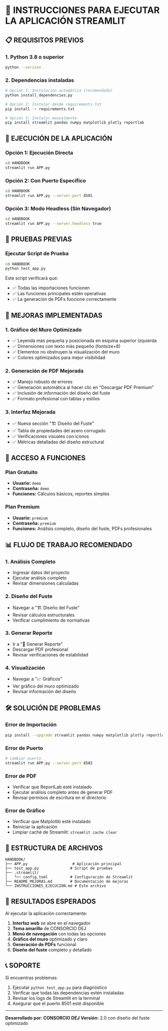 # 🚀 INSTRUCCIONES PARA EJECUTAR LA APLICACIÓN STREAMLIT

## 📋 REQUISITOS PREVIOS

### 1. Python 3.8 o superior
```bash
python --version
```

### 2. Dependencias instaladas
```bash
# Opción 1: Instalación automática (recomendado)
python install_dependencies.py

# Opción 2: Instalar desde requirements.txt
pip install -r requirements.txt

# Opción 3: Instalar manualmente
pip install streamlit pandas numpy matplotlib plotly reportlab
```

## 🎯 EJECUCIÓN DE LA APLICACIÓN

### Opción 1: Ejecución Directa
```bash
cd HANDBOOK
streamlit run APP.py
```

### Opción 2: Con Puerto Específico
```bash
cd HANDBOOK
streamlit run APP.py --server.port 8501
```

### Opción 3: Modo Headless (Sin Navegador)
```bash
cd HANDBOOK
streamlit run APP.py --server.headless true
```

## 🔧 PRUEBAS PREVIAS

### Ejecutar Script de Prueba
```bash
cd HANDBOOK
python test_app.py
```

Este script verificará que:
- ✅ Todas las importaciones funcionen
- ✅ Las funciones principales estén operativas
- ✅ La generación de PDFs funcione correctamente

## 🎨 MEJORAS IMPLEMENTADAS

### 1. **Gráfico del Muro Optimizado**
- ✅ Leyenda más pequeña y posicionada en esquina superior izquierda
- ✅ Dimensiones con texto más pequeño (fontsize=8)
- ✅ Elementos no obstruyen la visualización del muro
- ✅ Colores optimizados para mejor visibilidad

### 2. **Generación de PDF Mejorada**
- ✅ Manejo robusto de errores
- ✅ Generación automática al hacer clic en "Descargar PDF Premium"
- ✅ Inclusión de información del diseño del fuste
- ✅ Formato profesional con tablas y estilos

### 3. **Interfaz Mejorada**
- ✅ Nueva sección "🏗️ Diseño del Fuste"
- ✅ Tabla de propiedades del acero corrugado
- ✅ Verificaciones visuales con iconos
- ✅ Métricas detalladas del diseño estructural

## 🔑 ACCESO A FUNCIONES

### Plan Gratuito
- **Usuario:** `demo`
- **Contraseña:** `demo`
- **Funciones:** Cálculos básicos, reportes simples

### Plan Premium
- **Usuario:** `premium`
- **Contraseña:** `premium`
- **Funciones:** Análisis completo, diseño del fuste, PDFs profesionales

## 📊 FLUJO DE TRABAJO RECOMENDADO

### 1. **Análisis Completo**
   - Ingresar datos del proyecto
   - Ejecutar análisis completo
   - Revisar dimensiones calculadas

### 2. **Diseño del Fuste**
   - Navegar a "🏗️ Diseño del Fuste"
   - Revisar cálculos estructurales
   - Verificar cumplimiento de normativas

### 3. **Generar Reporte**
   - Ir a "📄 Generar Reporte"
   - Descargar PDF profesional
   - Revisar verificaciones de estabilidad

### 4. **Visualización**
   - Navegar a "📈 Gráficos"
   - Ver gráfico del muro optimizado
   - Revisar información del diseño

## 🛠️ SOLUCIÓN DE PROBLEMAS

### Error de Importación
```bash
pip install --upgrade streamlit pandas numpy matplotlib plotly reportlab
```

### Error de Puerto
```bash
# Cambiar puerto
streamlit run APP.py --server.port 8502
```

### Error de PDF
- Verificar que ReportLab esté instalado
- Ejecutar análisis completo antes de generar PDF
- Revisar permisos de escritura en el directorio

### Error de Gráfico
- Verificar que Matplotlib esté instalado
- Reiniciar la aplicación
- Limpiar caché de Streamlit: `streamlit cache clear`

## 📁 ESTRUCTURA DE ARCHIVOS

```
HANDBOOK/
├── APP.py                    # Aplicación principal
├── test_app.py              # Script de pruebas
├── .streamlit/
│   └── config.toml          # Configuración de Streamlit
├── README_MEJORAS.md        # Documentación de mejoras
└── INSTRUCCIONES_EJECUCION.md # Este archivo
```

## 🎯 RESULTADOS ESPERADOS

Al ejecutar la aplicación correctamente:

1. **Interfaz web** se abre en el navegador
2. **Tema amarillo** de CONSORCIO DEJ
3. **Menú de navegación** con todas las opciones
4. **Gráfico del muro** optimizado y claro
5. **Generación de PDFs** funcional
6. **Diseño del fuste** completo y detallado

## 📞 SOPORTE

Si encuentras problemas:
1. Ejecutar `python test_app.py` para diagnóstico
2. Verificar que todas las dependencias estén instaladas
3. Revisar los logs de Streamlit en la terminal
4. Asegurar que el puerto 8501 esté disponible

---
**Desarrollado por: CONSORCIO DEJ**
**Versión:** 2.0 con diseño del fuste optimizado 